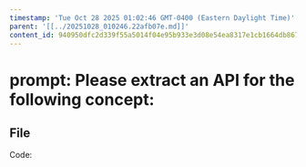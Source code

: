 ```yaml
---
timestamp: 'Tue Oct 28 2025 01:02:46 GMT-0400 (Eastern Daylight Time)'
parent: '[[../20251028_010246.22afb07e.md]]'
content_id: 940950dfc2d339f55a5014f04e95b933e3d08e54ea8317e1cb1664db867c570b
---
```


# prompt: Please extract an API for the following concept:

## File

Code:
